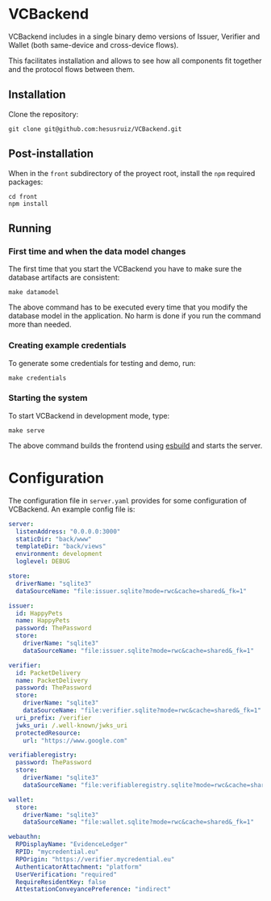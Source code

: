 # VCBackend

VCBackend includes in a single binary demo versions of Issuer, Verifier and Wallet (both same-device and cross-device flows).

This facilitates installation and allows to see how all components fit together and the protocol flows between them.

## Installation

Clone the repository:

```
git clone git@github.com:hesusruiz/VCBackend.git
```

## Post-installation

When in the `front` subdirectory of the proyect root, install the `npm` required packages:

```
cd front
npm install
```

## Running

### First time and when the data model changes

The first time that you start the VCBackend you have to make sure the database artifacts are consistent:

```
make datamodel
```

The above command has to be executed every time that you modify the database model in the application. No harm is done if you run the command more than needed.

### Creating example credentials

To generate some credentials for testing and demo, run:

```
make credentials
```

### Starting the system

To start VCBackend in development mode, type:

```
make serve
```

The above command builds the frontend using [esbuild](https://esbuild.github.io/) and starts the server.

# Configuration

The configuration file in `server.yaml` provides for some configuration of VCBackend. An example config file is:

```yaml
server:
  listenAddress: "0.0.0.0:3000"
  staticDir: "back/www"
  templateDir: "back/views"
  environment: development
  loglevel: DEBUG

store:
  driverName: "sqlite3"
  dataSourceName: "file:issuer.sqlite?mode=rwc&cache=shared&_fk=1"

issuer:
  id: HappyPets
  name: HappyPets
  password: ThePassword
  store:
    driverName: "sqlite3"
    dataSourceName: "file:issuer.sqlite?mode=rwc&cache=shared&_fk=1"

verifier:
  id: PacketDelivery
  name: PacketDelivery
  password: ThePassword
  store:
    driverName: "sqlite3"
    dataSourceName: "file:verifier.sqlite?mode=rwc&cache=shared&_fk=1"
  uri_prefix: /verifier
  jwks_uri: /.well-known/jwks_uri
  protectedResource:
    url: "https://www.google.com"

verifiableregistry:
  password: ThePassword
  store:
    driverName: "sqlite3"
    dataSourceName: "file:verifiableregistry.sqlite?mode=rwc&cache=shared&_fk=1"

wallet:
  store:
    driverName: "sqlite3"
    dataSourceName: "file:wallet.sqlite?mode=rwc&cache=shared&_fk=1"

webauthn:
  RPDisplayName: "EvidenceLedger"
  RPID: "mycredential.eu"
  RPOrigin: "https://verifier.mycredential.eu"
  AuthenticatorAttachment: "platform"
  UserVerification: "required"
  RequireResidentKey: false
  AttestationConveyancePreference: "indirect"
```
